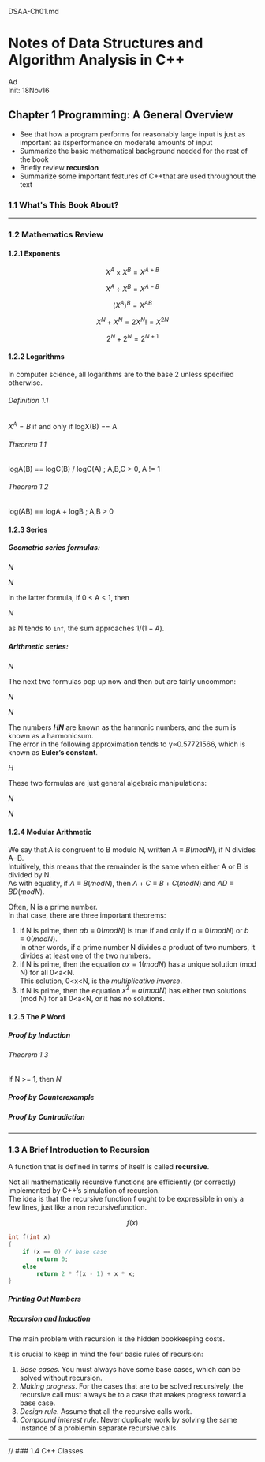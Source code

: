 DSAA-Ch01.md

Notes of Data Structures and Algorithm Analysis in C++
================================================================================

Ad  
Init: 18Nov16

Chapter 1 Programming: A General Overview
--------------------------------------------------------------------------------

 - See that how a program performs for reasonably large input is just as important as itsperformance on moderate amounts of input
 - Summarize the basic mathematical background needed for the rest of the book
 - Briefly review **recursion**
 - Summarize some important features of C++that are used throughout the text

### 1.1 What's This Book About?

--------------------------------------------------------------------------------

### 1.2 Mathematics Review

#### 1.2.1 Exponents

$$X^A \times X^B = X^{A+B}$$

$$X^A \div X^B = X^{A-B}$$

$$(X^A)^B = X^{AB}$$

$$X^N + X^N = 2X^N != X^{2N}$$

$$2^N + 2^N = 2^{N+1}$$

#### 1.2.2 Logarithms

In computer science, all logarithms are to the base 2 unless specified otherwise.

###### Definition 1.1

$X^A = B$ if and only if logX(B) == A

###### Theorem 1.1

logA(B) == logC(B) / logC(A) ; A,B,C > 0, A != 1

###### Theorem 1.2

log(AB) == logA + logB ; A,B > 0

#### 1.2.3 Series

##### Geometric series formulas:

$N$

$N$

In the latter formula, if 0 < A < 1, then

$N$

as N tends to `inf`, the sum approaches $1/(1-A)$.

##### Arithmetic series:

$N$

The next two formulas pop up now and then but are fairly uncommon:

$N$

$N$

The numbers ***$HN$*** are known as the harmonic numbers, and the sum is known as a harmonicsum.  
The error in the following approximation tends to γ≈0.57721566, which is known as **Euler’s constant**.

$H$

These two formulas are just general algebraic manipulations:

$N$

$N$

#### 1.2.4 Modular Arithmetic

We say that A is congruent to B modulo N, written $A ≡ B (mod N)$, if N divides A−B.  
Intuitively, this means that the remainder is the same when either A or B is divided by N.  
As with equality, if $A ≡ B (mod N)$, then $A+C≡B+C(mod N)$ and $AD≡BD(mod N)$.

Often, N is a prime number.  
In that case, there are three important theorems:
1. if N is prime, then $ab≡0(mod N)$ is true if and only if $a≡0(mod N)$ or $b≡0(mod N)$.  
   In other words, if a prime number N divides a product of two numbers, it divides at least one of the two numbers.
2. if N is prime, then the equation $ax≡1(mod N)$ has a unique solution (mod N) for all 0<a<N.  
   This solution, 0<x<N, is the *multiplicative inverse*.
3. if N is prime, then the equation $x^2≡a(mod N)$ has either two solutions (mod N) for all 0<a<N, or it has no solutions.

#### 1.2.5 The *P* Word

##### Proof by Induction

###### Theorem 1.3

If N >= 1, then $N$

##### Proof by Counterexample

##### Proof by Contradiction

--------------------------------------------------------------------------------

### 1.3 A Brief Introduction to Recursion

A function that is defined in terms of itself is called **recursive**.

Not all mathematically recursive functions are efficiently (or correctly) implemented by C++’s simulation of recursion.  
The idea is that the recursive function f ought to be expressible in only a few lines, just like a non recursivefunction.

$$f(x)$$

```cpp
int f(int x)
{
    if (x == 0) // base case
        return 0;
    else
        return 2 * f(x - 1) + x * x;
}
```

##### Printing Out Numbers

##### Recursion and Induction

The main problem with recursion is the hidden bookkeeping costs.

It is crucial to keep in mind the four basic rules of recursion:
1. *Base cases*. You must always have some base cases, which can be solved without recursion.
2. *Making progress*. For the cases that are to be solved recursively, the recursive call must always be to a case that makes progress toward a base case.
3. *Design rule*. Assume that all the recursive calls work.
4. *Compound interest rule*. Never duplicate work by solving the same instance of a problemin separate recursive calls.

--------------------------------------------------------------------------------

// ### 1.4 C++ Classes
